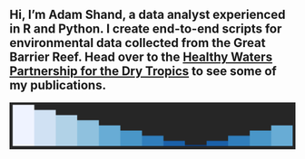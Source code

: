 ##  Hi, I’m Adam Shand, a data analyst experienced in R and Python. I create end-to-end scripts for environmental data collected from the Great Barrier Reef. Head over to the [Healthy Waters Partnership for the Dry Tropics](https://drytropicshealthywaters.org/) to see some of my publications.
![alt text](https://raw.githubusercontent.com/add-am/add-am/master/profile.gif) 

  <!---
add-am/add-am is a ✨ special ✨ repository because its `README.md` (this file) appears on your GitHub profile.
You can click the Preview link to take a look at your changes.
--->
